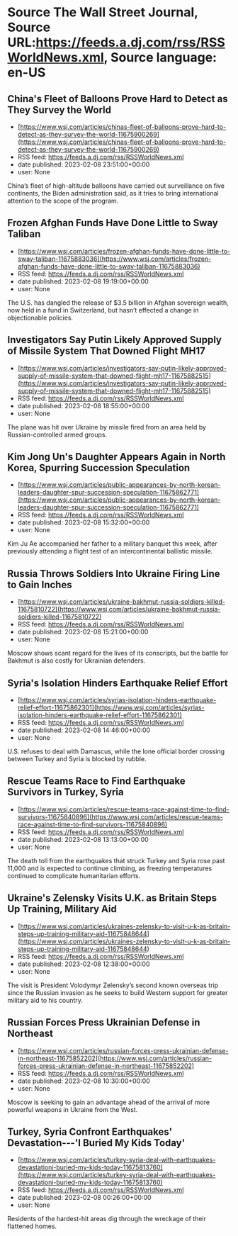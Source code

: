# Source The Wall Street Journal, Source URL:https://feeds.a.dj.com/rss/RSSWorldNews.xml, Source language: en-US

## China's Fleet of Balloons Prove Hard to Detect as They Survey the World
 - [https://www.wsj.com/articles/chinas-fleet-of-balloons-prove-hard-to-detect-as-they-survey-the-world-11675900269](https://www.wsj.com/articles/chinas-fleet-of-balloons-prove-hard-to-detect-as-they-survey-the-world-11675900269)
 - RSS feed: https://feeds.a.dj.com/rss/RSSWorldNews.xml
 - date published: 2023-02-08 23:51:00+00:00
 - user: None

China’s fleet of high-altitude balloons have carried out surveillance on five continents, the Biden administration said, as it tries to bring international attention to the scope of the program.

## Frozen Afghan Funds Have Done Little to Sway Taliban
 - [https://www.wsj.com/articles/frozen-afghan-funds-have-done-little-to-sway-taliban-11675883036](https://www.wsj.com/articles/frozen-afghan-funds-have-done-little-to-sway-taliban-11675883036)
 - RSS feed: https://feeds.a.dj.com/rss/RSSWorldNews.xml
 - date published: 2023-02-08 19:19:00+00:00
 - user: None

The U.S. has dangled the release of $3.5 billion in Afghan sovereign wealth, now held in a fund in Switzerland, but hasn’t effected a change in objectionable policies.

## Investigators Say Putin Likely Approved Supply of Missile System That Downed Flight MH17
 - [https://www.wsj.com/articles/investigators-say-putin-likely-approved-supply-of-missile-system-that-downed-flight-mh17-11675882515](https://www.wsj.com/articles/investigators-say-putin-likely-approved-supply-of-missile-system-that-downed-flight-mh17-11675882515)
 - RSS feed: https://feeds.a.dj.com/rss/RSSWorldNews.xml
 - date published: 2023-02-08 18:55:00+00:00
 - user: None

The plane was hit over Ukraine by missile fired from an area held by Russian-controlled armed groups.

## Kim Jong Un's Daughter Appears Again in North Korea, Spurring Succession Speculation
 - [https://www.wsj.com/articles/public-appearances-by-north-korean-leaders-daughter-spur-succession-speculation-11675862771](https://www.wsj.com/articles/public-appearances-by-north-korean-leaders-daughter-spur-succession-speculation-11675862771)
 - RSS feed: https://feeds.a.dj.com/rss/RSSWorldNews.xml
 - date published: 2023-02-08 15:32:00+00:00
 - user: None

Kim Ju Ae accompanied her father to a military banquet this week, after previously attending a flight test of an intercontinental ballistic missile.

## Russia Throws Soldiers Into Ukraine Firing Line to Gain Inches
 - [https://www.wsj.com/articles/ukraine-bakhmut-russia-soldiers-killed-11675810722](https://www.wsj.com/articles/ukraine-bakhmut-russia-soldiers-killed-11675810722)
 - RSS feed: https://feeds.a.dj.com/rss/RSSWorldNews.xml
 - date published: 2023-02-08 15:21:00+00:00
 - user: None

Moscow shows scant regard for the lives of its conscripts, but the battle for Bakhmut is also costly for Ukrainian defenders.

## Syria's Isolation Hinders Earthquake Relief Effort
 - [https://www.wsj.com/articles/syrias-isolation-hinders-earthquake-relief-effort-11675862301](https://www.wsj.com/articles/syrias-isolation-hinders-earthquake-relief-effort-11675862301)
 - RSS feed: https://feeds.a.dj.com/rss/RSSWorldNews.xml
 - date published: 2023-02-08 14:46:00+00:00
 - user: None

U.S. refuses to deal with Damascus, while the lone official border crossing between Turkey and Syria is blocked by rubble.

## Rescue Teams Race to Find Earthquake Survivors in Turkey, Syria
 - [https://www.wsj.com/articles/rescue-teams-race-against-time-to-find-survivors-11675840896](https://www.wsj.com/articles/rescue-teams-race-against-time-to-find-survivors-11675840896)
 - RSS feed: https://feeds.a.dj.com/rss/RSSWorldNews.xml
 - date published: 2023-02-08 13:13:00+00:00
 - user: None

The death toll from the earthquakes that struck Turkey and Syria rose past 11,000 and is expected to continue climbing, as freezing temperatures continued to complicate humanitarian efforts.

## Ukraine's Zelensky Visits U.K. as Britain Steps Up Training, Military Aid
 - [https://www.wsj.com/articles/ukraines-zelensky-to-visit-u-k-as-britain-steps-up-training-military-aid-11675848644](https://www.wsj.com/articles/ukraines-zelensky-to-visit-u-k-as-britain-steps-up-training-military-aid-11675848644)
 - RSS feed: https://feeds.a.dj.com/rss/RSSWorldNews.xml
 - date published: 2023-02-08 12:38:00+00:00
 - user: None

The visit is President Volodymyr Zelensky’s second known overseas trip since the Russian invasion as he seeks to build Western support for greater military aid to his country.

## Russian Forces Press Ukrainian Defense in Northeast
 - [https://www.wsj.com/articles/russian-forces-press-ukrainian-defense-in-northeast-11675852202](https://www.wsj.com/articles/russian-forces-press-ukrainian-defense-in-northeast-11675852202)
 - RSS feed: https://feeds.a.dj.com/rss/RSSWorldNews.xml
 - date published: 2023-02-08 10:30:00+00:00
 - user: None

Moscow is seeking to gain an advantage ahead of the arrival of more powerful weapons in Ukraine from the West.

## Turkey, Syria Confront Earthquakes' Devastation---'I Buried My Kids Today'
 - [https://www.wsj.com/articles/turkey-syria-deal-with-earthquakes-devastationi-buried-my-kids-today-11675813760](https://www.wsj.com/articles/turkey-syria-deal-with-earthquakes-devastationi-buried-my-kids-today-11675813760)
 - RSS feed: https://feeds.a.dj.com/rss/RSSWorldNews.xml
 - date published: 2023-02-08 00:26:00+00:00
 - user: None

Residents of the hardest-hit areas dig through the wreckage of their flattened homes.
